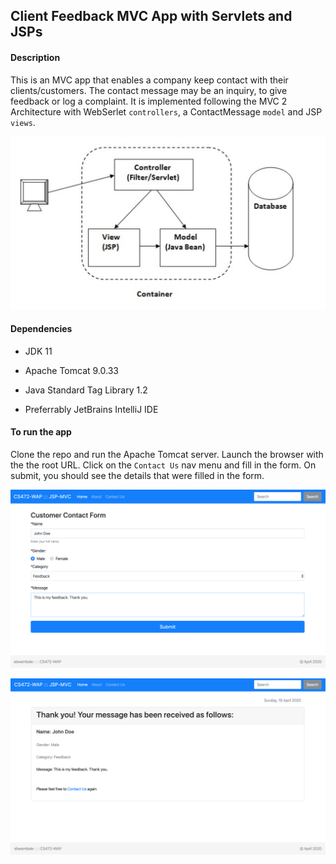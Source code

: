 ## Client Feedback MVC App with Servlets and JSPs

#### Description
This is an MVC app that enables a company keep contact with their clients/customers. The contact message may be an inquiry, to give feedback or log a complaint. It is implemented following the MVC 2 Architecture with WebSerlet `controllers`, a ContactMessage `model` and JSP `views`. 

![current-date-time-custom-tag](./web/WEB-INF/images/mvc-architecture.png)

#### Dependencies
- JDK 11

- Apache Tomcat 9.0.33

- Java Standard Tag Library 1.2

- Preferrably JetBrains IntelliJ IDE

#### To run the app
Clone the repo and run the Apache Tomcat server. Launch the browser with the the root URL. Click on the `Contact Us` nav menu and fill in the form. On submit, you should see the details that were filled in the form.

![contact-form](./web/WEB-INF/images/contact-form.png)

![thank-you-page](./web/WEB-INF/images/thank-you-page.png)

